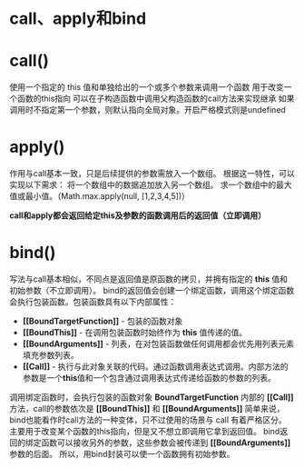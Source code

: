 # call、apply和bind

# call()

使用一个指定的 this 值和单独给出的一个或多个参数来调用一个函数 用于改变一个函数的this指向 可以在子构造函数中调用父构造函数的call方法来实现继承 如果调用时不指定第一个参数，则默认指向全局对象。开启严格模式则是undefined

# apply()

作用与call基本一致，只是后续提供的参数需放入一个数组。 根据这一特性，可以实现以下需求： 将一个数组中的数据追加放入另一个数组。 求一个数组中的最大值或最小值。（Math.max.apply(null, [1,2,3,4,5])）

**call和apply都会返回给定this及参数的函数调用后的返回值（立即调用）**

# bind()

写法与call基本相似，不同点是返回值是原函数的拷贝，并拥有指定的 **this** 值和初始参数（不立即调用）。 bind的返回值会创建一个绑定函数，调用这个绑定函数会执行包装函数。包装函数具有以下内部属性：

- **[[BoundTargetFunction]]** - 包装的函数对象
- **[[BoundThis]]** - 在调用包装函数时始终作为 **this** 值传递的值。
- **[[BoundArguments]]** - 列表，在对包装函数做任何调用都会优先用列表元素填充参数列表。
- **[[Call]]** - 执行与此对象关联的代码。通过函数调用表达式调用。内部方法的参数是一个**this**值和一个包含通过调用表达式传递给函数的参数的列表。

调用绑定函数时，会执行包装的函数对象 **BoundTargetFunction** 内部的 **[[Call]]** 方法，call的参数依次是 **[[BoundThis]]** 和 **[[BoundArguments]]** 简单来说，bind也能看作时call方法的一种变体，只不过使用的场景与 call 有着严格区分。 主要用于改变某个函数的this指向，但是又不想立即调用它拿到返回值。 bind返回的绑定函数可以接收另外的参数，这些参数会被传递到 **[[BoundArguments]]** 参数的后面。 所以，用bind封装可以使一个函数拥有初始参数。